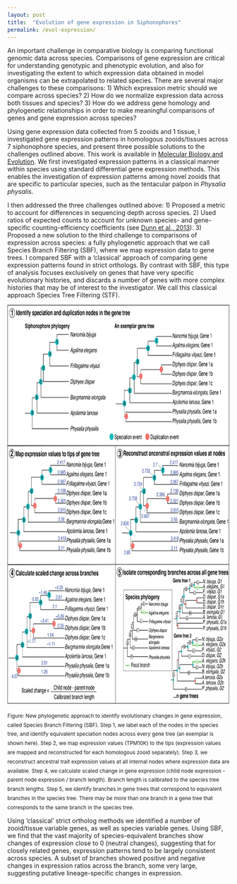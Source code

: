 ```yaml
---
layout: post
title:  "Evolution of gene expression in Siphonophores"
permalink: /evol-expression/
---
```


An important challenge in comparative biology is comparing functional genomic data across species. Comparisons of gene expression are critical for understanding genotypic and phenotypic evolution, and also for investigating the extent to which expression data obtained in model organisms can be extrapolated to related species. There are several major challenges to these comparisons: 1) Which expression metric should we compare across species? 2) How do we normalize expression data across both tissues and species? 3) How do we address gene homology and phylogenetic relationships in order to make meaningful comparisons of genes and gene expression across species?

Using gene expression data collected from 5 zooids and 1 tissue, I investigated gene expression patterns in homologous zooids/tissues across 7 siphonophore species, and present three possible solutions to the challenges outlined above. This work is available in <a href="https://academic.oup.com/mbe/advance-article/doi/10.1093/molbev/msac027/6521037">Molecular Biology and Evolution</a>. We first investigated expression patterns in a classical manner within species using standard differential gene expression methods. This enables the investigation of expression patterns among novel
zooids that are specific to particular species, such as the tentacular palpon in <i>Physalia physalis</i>.

I then addressed the three challenges outlined above: 1) Proposed a metric to account for differences in sequencing depth across species. 2) Used ratios of expected counts to account for unknown species- and gene-specific counting-efficiency coefficients (see <a href="https://academic.oup.com/icb/article/53/5/847/733339">Dunn et al., 2013</a>). 3) Proposed a new solution to the third challenge to comparisons of expression across species: a fully phylogenetic approach that we call Species Branch Filtering (SBF), where we map expression data to gene trees. I compared SBF with a ‘classical’ approach of comparing gene expression patterns found in strict orthologs. By contrast with SBF, this type of analysis focuses exclusively on genes that have very specific evolutionary histories, and discards a number of genes with more complex histories that may be of interest to the investigator. We call this classical approach Species Tree Filtering (STF).

<img src="/assets/ExpressionEvol.jpg" width="843.5" height="904.5" alt="Species Branch Filtering Method" title="New phylogenetic approach to identify evolutionary changes in gene expression, called Species Branch Filtering (SBF). Step 1, we label each of the nodes in the species tree, and identify equivalent speciation nodes across every gene tree (an exemplar is shown here). Step 2, we map expression values (TPM10K) to the tips (expression values are mapped and reconstructed for each homologous zooid separately). Step 3, we reconstruct ancestral trait expression values at all internal nodes where expression data are available. Step 4, we calculate scaled change in gene expression (child node expression - parent node expression / branch length). Branch length is calibrated to the species tree branch lengths. Step 5, we identify branches in gene trees that correspond to equivalent branches in the species tree. There may be more than one branch in a gene tree that corresponds to the same branch in the species tree." ALIGN="center">

<sub>Figure: New phylogenetic approach to identify evolutionary changes in gene expression, called Species Branch Filtering (SBF). Step 1, we label each of the nodes in the species tree, and identify equivalent speciation nodes across every gene tree (an exemplar is shown here). Step 2, we map expression values (TPM10K) to the tips (expression values are mapped and reconstructed for each homologous zooid separately). Step 3, we reconstruct ancestral trait expression values at all internal nodes where expression data are available. Step 4, we calculate scaled change in gene expression (child node expression - parent node expression / branch length). Branch length is calibrated to the species tree branch lengths. Step 5, we identify branches in gene trees that correspond to equivalent branches in the species tree. There may be more than one branch in a gene tree that corresponds to the same branch in the species tree.</sub>

Using ‘classical’ strict ortholog methods we identified a number of zooid/tissue variable genes, as well as species variable genes. Using SBF, we find that the vast majority of species-equivalent branches show changes of expression close to 0 (neutral changes), suggesting that for closely related genes, expression patterns tend to be largely consistent across species. A subset of branches showed positive and negative changes in expression ratios across the branch, some very large, suggesting putative lineage-specific changes in expression.
